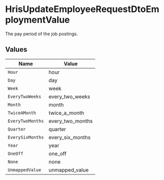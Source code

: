 # HrisUpdateEmployeeRequestDtoEmploymentValue

The pay period of the job postings.


## Values

| Name             | Value            |
| ---------------- | ---------------- |
| `Hour`           | hour             |
| `Day`            | day              |
| `Week`           | week             |
| `EveryTwoWeeks`  | every_two_weeks  |
| `Month`          | month            |
| `TwiceAMonth`    | twice_a_month    |
| `EveryTwoMonths` | every_two_months |
| `Quarter`        | quarter          |
| `EverySixMonths` | every_six_months |
| `Year`           | year             |
| `OneOff`         | one_off          |
| `None`           | none             |
| `UnmappedValue`  | unmapped_value   |